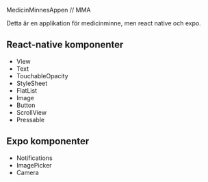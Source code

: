 MedicinMinnesAppen // MMA

Detta är en applikation för medicinminne, men react native och expo.

## React-native komponenter 
- View
- Text
- TouchableOpacity
- StyleSheet
- FlatList
- Image
- Button
- ScrollView
- Pressable

## Expo komponenter
- Notifications
- ImagePicker
- Camera

